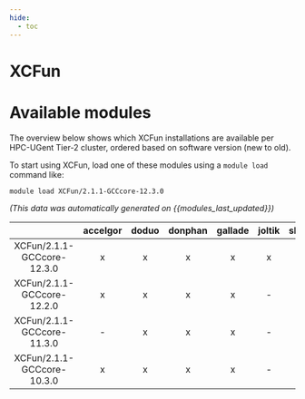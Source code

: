 ```yaml
---
hide:
  - toc
---
```


XCFun
=====

# Available modules


The overview below shows which XCFun installations are available per HPC-UGent Tier-2 cluster, ordered based on software version (new to old).

To start using XCFun, load one of these modules using a `module load` command like:

```shell
module load XCFun/2.1.1-GCCcore-12.3.0
```

*(This data was automatically generated on {{modules_last_updated}})*  

| |accelgor|doduo|donphan|gallade|joltik|shinx|skitty|
| :---: | :---: | :---: | :---: | :---: | :---: | :---: | :---: |
|XCFun/2.1.1-GCCcore-12.3.0|x|x|x|x|x|x|x|
|XCFun/2.1.1-GCCcore-12.2.0|x|x|x|x|-|-|-|
|XCFun/2.1.1-GCCcore-11.3.0|-|x|x|x|-|-|-|
|XCFun/2.1.1-GCCcore-10.3.0|x|x|x|x|-|-|-|
